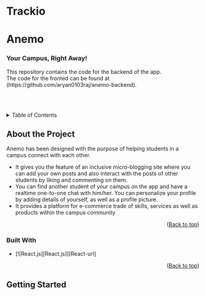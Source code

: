 # Trackio
# Anemo
### Your Campus, Right Away!

<div id="top"></div>
This repository contains the code for the backend of the app.
<br />
The code for the fronted can be found at (https://github.com/aryan0103raj/anemo-backend).

<br /><br />
<details>
  <summary>Table of Contents</summary>
  <ol>
    <li>
      <a href="#about-the-project">About the Project</a>
      <ul>
        <li><a href="#built-with">Built With</a></li>
      </ul>
    </li>
    <li>
      <a href="#getting-started">Getting Started</a>
      <ul>
        <li><a href="#prerequisites">Prerequisites</a></li>
        <li><a href="#installation">Installation</a></li>
      </ul>
    </li>
  </ol>
</details>

## About the Project

Anemo has been designed with the purpose of helping students in a campus connect with each other.<br />
- It gives you the feature of an inclusive micro-blogging site where you can add your own posts and also interact with
the posts of other students by liking and commenting on them.
- You can find another student of your campus on the app and have a realtime one-to-one chat with him/her. You can
personalize your profile by adding details of yourself, as well as a profile picture.
- It provides a platform for e-commerce trade of skills, services as well as products within the campus community

<p align="right">(<a href="#top">Back to top</a>)</p>

### Built With

* [![React.js][React.js]][React-url]

<p align="right">(<a href="#top">Back to top</a>)</p>

## Getting Started
